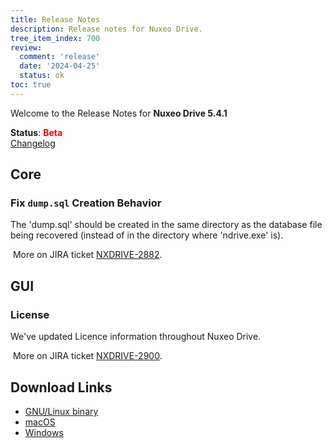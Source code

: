 ```yaml
---
title: Release Notes
description: Release notes for Nuxeo Drive.
tree_item_index: 700
review:
  comment: 'release'
  date: '2024-04-25'
  status: ok
toc: true
---
```


Welcome to the Release Notes for **Nuxeo Drive 5.4.1**

**Status**: <font color="##ff0000">**Beta**</font> </br>
<i class="fa fa-long-arrow-right" aria-hidden="true"></i> [Changelog](https://github.com/nuxeo/nuxeo-drive/blob/master/docs/changes/5.4.1.md)

## Core 

### Fix `dump.sql` Creation Behavior

The 'dump.sql' should be created in the same directory as the database file being recovered (instead of in the directory where 'ndrive.exe' is).

<i class="fa fa-long-arrow-right" aria-hidden="true"></i>&nbsp;More on JIRA ticket [NXDRIVE-2882](https://jira.nuxeo.com/browse/NXDRIVE-2882).

## GUI 

### License

We've updated Licence information throughout Nuxeo Drive. 

<i class="fa fa-long-arrow-right" aria-hidden="true"></i>&nbsp;More on JIRA ticket [NXDRIVE-2900](https://jira.nuxeo.com/browse/NXDRIVE-2900).

## Download Links

- [GNU/Linux binary](https://community.nuxeo.com/static/drive-updates/beta/nuxeo-drive-5.4.1-x86_64.AppImage)
- [macOS](https://community.nuxeo.com/static/drive-updates/beta/nuxeo-drive-5.4.1.dmg)
- [Windows](https://community.nuxeo.com/static/drive-updates/beta/nuxeo-drive-5.4.1.exe)
